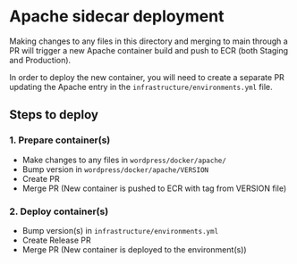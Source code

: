 # Apache sidecar deployment

Making changes to any files in this directory and merging to main through a PR will trigger a new Apache container
build and push to ECR (both Staging and Production).

In order to deploy the new container, you will need to create a separate PR updating the Apache entry in the
`infrastructure/environments.yml` file.

## Steps to deploy
### 1. Prepare container(s)
- Make changes to any files in `wordpress/docker/apache/`
- Bump version in `wordpress/docker/apache/VERSION`
- Create PR
- Merge PR (New container is pushed to ECR with tag from VERSION file)
### 2. Deploy container(s)
- Bump version(s) in `infrastructure/environments.yml`
- Create Release PR
- Merge PR (New container is deployed to the environment(s))